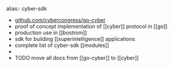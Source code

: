 alias:: cyber-sdk

- [github.com/cybercongress/go-cyber](https://github.com/cybercongress/go-cyber)
- proof of concept implementation of [[cyber]] protocol in [[go]]
- production use in [[bostrom]]
- sdk for building [[superintelligence]] applications
- complete list of cyber-sdk [[modules]]
-
- TODO move all docs from [[go-cyber]] to [[cyber]]